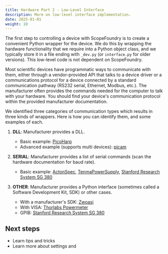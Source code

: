 ```yaml
---
title: Hardware Part 2 - Low-Level Interface
description: More on low-level interface implementation.
date: 2025-01-01
weight: 10
---
```


The first step to controlling a device with ScopeFoundry is to create a convenient Python wrapper for the device. We do this by wrapping the hardware functionality that we require into a Python object class, and we typically store it in a file ending with `_dev.py` (or `interface.py` for older versions). This low-level code is not dependent on ScopeFoundry. 

Most scientific devices have programmatic ways to communicate with them, either through a vendor-provided API that talks to a device driver or a communications protocol for a device connected by a standard communication pathway (RS232 serial, Ethernet, Modbus, etc.). The manufacturer often provides the commands needed for the computer to talk with your hardware. You should find your device's communication protocol within the provided manufacturer documentation.

We identified three categories of communication types which results in three kinds of wrappers. Here is how you can identify them, and some examples of each.

1. **DLL**: Manufacturer provides a DLL.
   - Basic example: [PicoHarp](/docs/301_existing-hardware-components/hw_picoharp-scopefoundry/)
   - Advanced example (supports multi devices): [picam](/docs/301_existing-hardware-components/hw_picam-scopefoundry/)

2. **SERIAL**: Manufacturer provides a list of serial commands (scan the hardware documentation for baud rate).
   - Basic example: [ActonSpec](/docs/301_existing-hardware-components/hw_acton_spec-scopefoundry/), [TenmaPowerSupply](/docs/301_existing-hardware-components/hw_tenma_power-scopefoundry/), [Stanford Research System SG 380](/docs/301_existing-hardware-components/hw_srs_sg380-ubene/)

3. **OTHER**: Manufacturer provides a Python interface (sometimes called a Software Development Kit, SDK) or other cases.
   - With a manufacturer's SDK: [Zwoasi](/docs/301_existing-hardware-components/hw_zwo_camera-scopefoundry/)
   - With VISA: [Thorlabs Powermeter](/docs/301_existing-hardware-components/hw_thorlabs_powermeter-scopefoundry/)
   - GPIB: [Stanford Research System SG 380](/docs/301_existing-hardware-components/hw_srs_sg380-ubene/)



## Next steps

- Learn tips and tricks
- Learn more about settings and 